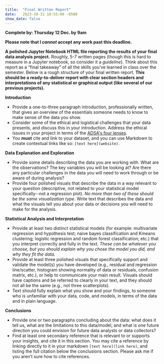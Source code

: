 ```yaml
---
title:  "Final Written Report"
date:   2023-10-31 10:55:00 -0500
show_date: false
---
```

**Complete by: Thursday 12 Dec. by 9am**

**Please note that I *cannot* accept any work past this deadline.**

**A polished Jupyter Notebook HTML file reporting the results of your final data analysis project.** Roughly, 5-7 written pages (though this is hard to measure in a Jupyter notebook, so consider it a *guideline*). Think about this report as a “final takeaway” of all the skills you’ve learned in class over the semester. Below is a rough structure of your final written report. **This should be a ready-to-deliver report with clear section headers and interpretations of any statistical or graphical output (like several of our previous projects).**

**Introduction**

- Provide a one-to-three paragraph introduction, professionally written, that gives an overview of the essentials someone needs to know to make sense of the data you show.
- Consider some of the ethical and logistical challenges that your data presents, and discuss this in your introduction. Address the ethical issues in your project in terms of the [ADSA's four lenses](https://ethos.academicdatascience.org/lenses/).
- You **must** cite and link to your dataset, and you can use Markdown to create contextual links like so: `[text here](website)`.

**Data Explanation and Exploration**

- Provide some details describing the data you are working with. What are the observations? The key variables you will be looking at? Are there any particular challenges in the data you will need to work through or be aware of during analysis?
- Provide four polished visuals that describe the data in a way relevant to your question (descriptive, not related to your statistical model specifically--not a regression plot). *No more than two of these should be the same visualization type*. Write text that describes the data and what the visuals tell you about your data or decisions you will need to make for the analysis.

**Statistical Analysis and Interpretation**

- Provide at least two distinct statistical models (for example: multivariate regression and hypothesis test; naive bayes classification and Kmeans clustering; logistic regression and random forest classification; etc.) that you interpret correctly and fully in the text. *These can be whatever you choose, but you should explain why you chose the model you did, and why they fit the data.*
- Provide at least three polished visuals that specifically support and validate the model(s) you have developed (e.g., residual and regression line/scatter, histogram showing normality of data or residuals, confusion matrix, etc.), or help to communicate your main result. Visuals should have captions and be referred to clearly in your text, and they should not all be the same (e.g., not three scatterplots).
- Text should fully explain what you show and your findings, to someone who is unfamiliar with your data, code, and models, in terms of the data and in plain language.

**Conclusions**

- Provide one or two paragraphs concluding about the data: what does it tell us, what are the limitations to this data/model, and what is one future direction you could envision for future data analysts or data collectors?
- Find at least one secondary reference that is relevant to or supports your insights, and cite it in this section. You may cite a reference by linking directly to it in your markdown `[text here](link here)`, and listing the full citation below the conclusions section. Please ask me if you aren’t sure how to cite references.

